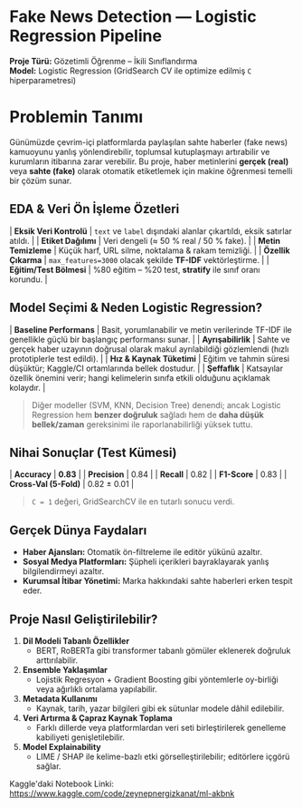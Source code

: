 # Fake News Detection — Logistic Regression Pipeline

**Proje Türü:** Gözetimli Öğrenme – İkili Sınıflandırma  
**Model:** Logistic Regression (GridSearch CV ile optimize edilmiş `C` hiperparametresi)

# Problemin Tanımı
Günümüzde çevrim-içi platformlarda paylaşılan sahte haberler (fake news) kamuoyunu yanlış yönlendirebilir, toplumsal kutuplaşmayı artırabilir ve kurumların itibarına zarar verebilir. 
Bu proje, haber metinlerini **gerçek (real)** veya **sahte (fake)** olarak otomatik etiketlemek için makine öğrenmesi temelli bir çözüm sunar.

##  EDA & Veri Ön İşleme Özetleri
| **Eksik Veri Kontrolü** | `text` ve `label` dışındaki alanlar çıkartıldı, eksik satırlar atıldı. |
| **Etiket Dağılımı** | Veri dengeli (≈ 50 % real / 50 % fake). |
| **Metin Temizleme** | Küçük harf, URL silme, noktalama & rakam temizliği. |
| **Özellik Çıkarma** | `max_features=3000` olacak şekilde **TF-IDF** vektörleştirme. |
| **Eğitim/Test Bölmesi** | %80 eğitim – %20 test, **stratify** ile sınıf oranı korundu. |

##  Model Seçimi & Neden Logistic Regression?
| **Baseline Performans** | Basit, yorumlanabilir ve metin verilerinde TF-IDF ile genellikle güçlü bir başlangıç performansı sunar. |
| **Ayrışabilirlik** | Sahte ve gerçek haber uzayının doğrusal olarak makul ayrılabildiği gözlemlendi (hızlı prototiplerle test edildi). |
| **Hız & Kaynak Tüketimi** | Eğitim ve tahmin süresi düşüktür; Kaggle/CI ortamlarında bellek dostudur. |
| **Şeffaflık** | Katsayılar özellik önemini verir; hangi kelimelerin sınıfa etkili olduğunu açıklamak kolaydır. |

> Diğer modeller (SVM, KNN, Decision Tree) denendi; ancak Logistic Regression hem **benzer doğruluk** sağladı hem de **daha düşük bellek/zaman** gereksinimi ile raporlanabilirliği yüksek tuttu.

##  Nihai Sonuçlar (Test Kümesi)
| **Accuracy** | **0.83** |
| **Precision** | 0.84 |
| **Recall** | 0.82 |
| **F1-Score** | 0.83 |
| **Cross-Val (5-Fold)** | 0.82 ± 0.01 |

> `C = 1` değeri, GridSearchCV ile en tutarlı sonucu verdi.

##  Gerçek Dünya Faydaları
* **Haber Ajansları:** Otomatik ön-filtreleme ile editör yükünü azaltır.  
* **Sosyal Medya Platformları:** Şüpheli içerikleri bayraklayarak yanlış bilgilendirmeyi azaltır.  
* **Kurumsal İtibar Yönetimi:** Marka hakkındaki sahte haberleri erken tespit eder.

##  Proje Nasıl Geliştirilebilir?
1. **Dil Modeli Tabanlı Özellikler**  
   - BERT, RoBERTa gibi transformer tabanlı gömüler eklenerek doğruluk arttırılabilir.  
2. **Ensemble Yaklaşımlar**  
   - Lojistik Regresyon + Gradient Boosting gibi yöntemlerle oy-birliği veya ağırlıklı ortalama yapılabilir.  
3. **Metadata Kullanımı**  
   - Kaynak, tarih, yazar bilgileri gibi ek sütunlar modele dâhil edilebilir.  
4. **Veri Artırma & Çapraz Kaynak Toplama**  
   - Farklı dillerde veya platformlardan veri seti birleştirilerek genelleme kabiliyeti genişletilebilir.  
5. **Model Explainability**  
   - LIME / SHAP ile kelime-bazlı etki görselleştirilebilir; editörlere içgörü sağlar.

Kaggle'daki Notebook Linki: https://www.kaggle.com/code/zeynepnergizkanat/ml-akbnk
